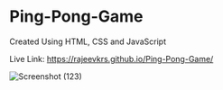 # Ping-Pong-Game
Created Using HTML, CSS and JavaScript

Live Link: https://rajeevkrs.github.io/Ping-Pong-Game/



![Screenshot (123)](https://github.com/rajeevkrS/Ping-Pong-Game/assets/124420037/9050c3f4-1df1-4d29-ad60-519a1699c281)
